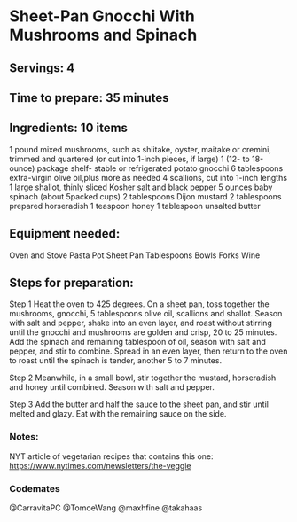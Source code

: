# Sheet-Pan Gnocchi With Mushrooms and Spinach

## Servings: 4

## Time to prepare: 35 minutes

## Ingredients: 10 items
1 pound mixed mushrooms, such as shiitake, oyster, maitake or cremini, trimmed and quartered (or cut into 1-inch pieces, if large)
1 (12- to 18-ounce) package shelf- stable or refrigerated potato gnocchi
6 tablespoons extra-virgin olive oil,plus more as needed
4 scallions, cut into 1-inch lengths
1 large shallot, thinly sliced Kosher salt and black pepper
5 ounces baby spinach (about 5packed cups)
2 tablespoons Dijon mustard
2 tablespoons prepared horseradish
1 teaspoon honey
1 tablespoon unsalted butter




## Equipment needed:

Oven and Stove
Pasta Pot
Sheet Pan
Tablespoons
Bowls
Forks
Wine

## Steps for preparation:

Step 1
Heat the oven to 425 degrees. On a sheet pan, toss together the
mushrooms, gnocchi, 5 tablespoons olive oil, scallions and shallot.
Season with salt and pepper, shake into an even layer, and roast
without stirring until the gnocchi and mushrooms are golden and
crisp, 20 to 25 minutes. Add the spinach and remaining tablespoon of
oil, season with salt and pepper, and stir to combine. Spread in an
even layer, then return to the oven to roast until the spinach is tender,
another 5 to 7 minutes.
 
Step 2
Meanwhile, in a small bowl, stir together the mustard, horseradish and
honey until combined. Season with salt and pepper.
 
Step 3
Add the butter and half the sauce to the sheet pan, and stir until
melted and glazy. Eat with the remaining sauce on the side.


### Notes:
NYT article of vegetarian recipes that contains this one: https://www.nytimes.com/newsletters/the-veggie

### Codemates #

@CarravitaPC
@TomoeWang
@maxhfine
@takahaas
